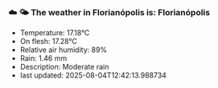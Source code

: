 ### ☁️ 🌤️  The weather in Florianópolis is: Florianópolis

- Temperature: 17.18°C
- On flesh: 17.28°C
- Relative air humidity: 89%
- Rain: 1.46 mm
- Description: Moderate rain
- last updated: 2025-08-04T12:42:13.988734
